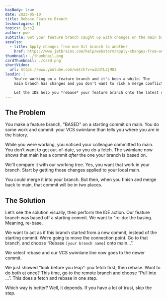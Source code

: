 ```yaml
---
hasBody: true
date: 2023-05-10
title: Rebase Feature Branch
technologies: []
topics: [vcs]
author: pwe
subtitle: Get your feature branch caught up with changes on the main branch.
seealso:
  - title: Apply changes from one Git branch to another
    href: https://www.jetbrains.com/help/webstorm/apply-changes-from-one-branch-to-another.html
thumbnail: ./thumbnail.png
cardThumbnail: ./card.png
shortVideo:
  url: https://www.youtube.com/watch?v=wiU3TL3jM8I
leadin: |
    You're working on a feature branch and it's been a while. The 
    main branch has changes and you don't want to risk a merge conflict.

    Let the IDE help you *rebase* your feature branch onto the latest commit.
---
```


## The Problem

You make a feature branch, "BASED" on a starting commit on main.
You do some work and commit: your VCS swimlane than tells you where you are in the history.

While you were working, you noticed your colleague committed to main.
You don’t want to get out-of-date, so you do a fetch.
The swimlane now shows that main has a commit *after* the one your branch is based on.

We’ll compare it with our working tree. 
Yes, you want that work in your branch. 
Start by getting those changes applied to your local main.

You could merge it into your branch. 
But then, when you finish and merge back to main, that commit will be in two places.

## The Solution

Let’s see the solution visually, then perform the IDE action.
Our feature branch was based off a starting commit.
We want to "re-do: the basing. 
Meaning, re-base. 

We want to act as if this branch started from a new commit, instead of the starting commit.
We’re going to move the connection point. 
Go to that branch, and choose “Rebase `[your branch name]` onto main…”.

We select rebase and our VCS swimlane line now goes to the newer commit.

We just showed “look before you leap”: you fetch first, then rebase. 
Want to do both at once?
This time, go to the remote branch and choose “Pull into …”. 
This does a fetch and rebase in one step.

Which way is better?
Well, it depends. 
If you have a lot of trust, skip the step.  
